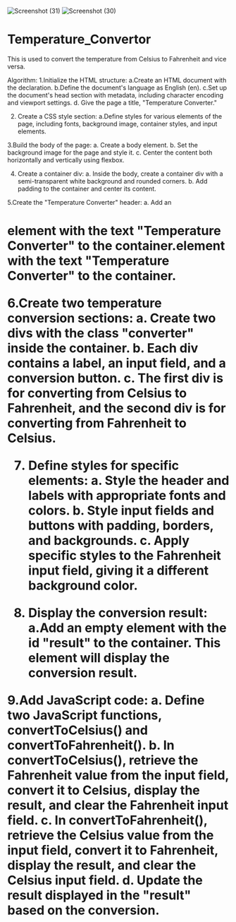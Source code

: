 ![Screenshot (31)](https://github.com/PushkarSikharam/Temperature_Convertor/assets/143738056/71b3cb8a-f4b4-45f8-8edd-d88c916a51f3)
![Screenshot (30)](https://github.com/PushkarSikharam/Temperature_Convertor/assets/143738056/95d95b5f-f132-452e-89cc-687d449a4631)
# Temperature_Convertor
This is used to convert the temperature from Celsius to Fahrenheit and vice versa.

Algorithm:
1.Initialize the HTML structure:
a.Create an HTML document with the <!DOCTYPE html> declaration.
b.Define the document's language as English (en).
c.Set up the document's head section with metadata, including character encoding and viewport settings.
d. Give the page a title, "Temperature Converter."

2. Create a CSS style section:
a.Define styles for various elements of the page, including fonts, background image, container styles, and input elements.

3.Build the body of the page:
a. Create a body element.
b. Set the background image for the page and style it.
c. Center the content both horizontally and vertically using flexbox.

4. Create a container div:
a. Inside the body, create a container div with a semi-transparent white background and rounded corners.
b. Add padding to the container and center its content.

5.Create the "Temperature Converter" header:
a. Add an <h1> element with the text "Temperature Converter" to the container.element with the text "Temperature Converter" to the container.

6.Create two temperature conversion sections: 
a. Create two divs with the class "converter" inside the container. 
b. Each div contains a label, an input field, and a conversion button. 
c. The first div is for converting from Celsius to Fahrenheit, and the second div is for converting from Fahrenheit to Celsius.

7. Define styles for specific elements:
a. Style the header and labels with appropriate fonts and colors.
b. Style input fields and buttons with padding, borders, and backgrounds.
c. Apply specific styles to the Fahrenheit input field, giving it a different background color.

8. Display the conversion result:
a.Add an empty element with the id "result" to the container. This element will display the conversion result.

9.Add JavaScript code:
a. Define two JavaScript functions, convertToCelsius() and convertToFahrenheit(). 
b. In convertToCelsius(), retrieve the Fahrenheit value from the input field, convert it to Celsius, display the result, and clear the Fahrenheit input field. 
c. In convertToFahrenheit(), retrieve the Celsius value from the input field, convert it to Fahrenheit, display the result, and clear the Celsius input field. 
d. Update the result displayed in the "result" based on the conversion.
